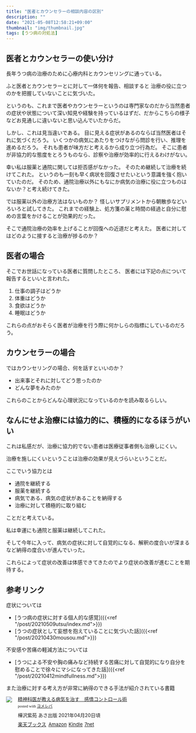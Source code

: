 ```yaml
---
title: "医者とカウンセラーの相談内容の区別"
description: ""
date: "2021-05-08T12:58:21+09:00"
thumbnail: "img/thumbnail.jpg"
tags: [うつ病の対処法]
---
```


## 医者とカウンセラーの使い分け
長年うつ病の治療のために心療内科とカウンセリングに通っている。

ふと医者とカウンセラーとに対して一体何を報告、相談すると
治療の役に立つのかを把握していないことに気づいた。

というのも、これまで医者やカウンセラーというのは専門家なのだから当然患者の症状や状態について深い知見や経験を持っているはずだ、だからこちらの様子などお見通しに違いないと思い込んでいたからだ。

しかし、これは見当違いである。
目に見える症状があるのならば当然医者はそれに気づくだろう。
いくつかの病気にあたりをつけながら問診を行い、推理を進めるだろう。
それも患者が味方だと考えるから成り立つ行為だ。
そこに患者が非協力的な態度をとろうものなら、診察や治療が効率的に行えるわけがない。

幸い私は服薬と通院に関しては拒否感がなかった。
そのため継続して治療を続けてこれた。
というのも一刻も早く病状を回復させたいという意識を強く抱いていたのだ。
そのため、通院治療以外にもなにか病気の治療に役に立つものはないか？と考え続けてきた。

では服薬以外の治療方法はないものか？
怪しいサプリメントから朝散歩などいろいろと試してきた。
これまでの経験上、処方箋の薬と時間の経過と自分に慰めの言葉をかけることが効果的だった。

そこで通院治療の効率を上げることが回復への近道だと考えた。
医者に対してはどのように接すると治療が捗るのか？

## 医者の場合
そこでお世話になっている医者に質問したところ、
医者には下記の点について報告するといいと言われた。

1. 仕事の調子はどうか
2. 体重はどうか
3. 食欲はどうか
4. 睡眠はどうか

これらの点がおそらく医者が治療を行う際に何かしらの指標にしているのだろう。

## カウンセラーの場合
ではカウンセリングの場合、何を話すといいのか？

- 出来事とそれに対してどう思ったのか
- どんな夢をみたのか

これらのことからどんな心理状況になっているのかを読み取るらしい。

## なんにせよ治療には協力的に、積極的になるほうがいい
これは私感だが、治療に協力的でない患者は医療従事者側も治療しにくい。

治療を施しにくいということは治療の効果が見えづらいということだ。

ここでいう協力とは

- 通院を継続する
- 服薬を継続する
- 病気である、病気の症状があることを納得する
- 治療に対して積極的に取り組む

ことだと考えている。

私は幸運にも通院と服薬は継続してこれた。

そして今年に入って、病気の症状に対して自覚的になる、解釈の度合いが深まるなど納得の度合いが進んでいった。

これらによって症状の改善は体感できてきたのでより症状の改善が進むことを期待する。

## 参考リンク

症状については

- [うつ病の症状に対する個人的な感覚]({{<ref "/post/20210509utsu/index.md">}})
- [うつの症状として妄想を抱えていることに気づいた話]({{<ref "/post/20210430mousou.md">}})

不安感や苦痛の軽減方法については

- [うつによる不安や胸の痛みなど持続する苦痛に対して自覚的になり自分を慰めることで徐々にマシになってきた話]({{<ref "/post/20210412mindfullness.md">}})

また治療に対する考え方が非常に納得のできる手法が紹介されている書籍

<div class="booklink-box" style="text-align:left;padding-bottom:20px;font-size:small;zoom: 1;overflow: hidden;"><div class="booklink-image" style="float:left;margin:0 15px 10px 0;"><a href="//af.moshimo.com/af/c/click?a_id=2220301&p_id=56&pc_id=56&pl_id=637&s_v=b5Rz2P0601xu&url=http%3A%2F%2Fbooks.rakuten.co.jp%2Frb%2F16655192%2F" target="_blank" ><img src="https://thumbnail.image.rakuten.co.jp/@0_mall/book/cabinet/2731/9784866672731.jpg?_ex=64x64" style="border: none;" /></a><img src="//i.moshimo.com/af/i/impression?a_id=2220301&p_id=56&pc_id=56&pl_id=637" width="1" height="1" style="border:none;"></div><div class="booklink-info" style="line-height:120%;zoom: 1;overflow: hidden;"><div class="booklink-name" style="margin-bottom:10px;line-height:120%"><a href="//af.moshimo.com/af/c/click?a_id=2220301&p_id=56&pc_id=56&pl_id=637&s_v=b5Rz2P0601xu&url=http%3A%2F%2Fbooks.rakuten.co.jp%2Frb%2F16655192%2F" target="_blank" >精神科医が教える病気を治す　感情コントロール術</a><img src="//i.moshimo.com/af/i/impression?a_id=2220301&p_id=56&pc_id=56&pl_id=637" width="1" height="1" style="border:none;"><div class="booklink-powered-date" style="font-size:8pt;margin-top:5px;font-family:verdana;line-height:120%">posted with <a href="https://yomereba.com" rel="nofollow" target="_blank">ヨメレバ</a></div></div><div class="booklink-detail" style="margin-bottom:5px;">樺沢紫苑 あさ出版 2021年04月20日頃    </div><div class="booklink-link2" style="margin-top:10px;"><div class="shoplinkrakuten" style="display:inline;margin-right:5px"><a href="//af.moshimo.com/af/c/click?a_id=2220301&p_id=56&pc_id=56&pl_id=637&s_v=b5Rz2P0601xu&url=http%3A%2F%2Fbooks.rakuten.co.jp%2Frb%2F16655192%2F" target="_blank" >楽天ブックス</a><img src="//i.moshimo.com/af/i/impression?a_id=2220301&p_id=56&pc_id=56&pl_id=637" width="1" height="1" style="border:none;"></div><div class="shoplinkamazon" style="display:inline;margin-right:5px"><a href="//af.moshimo.com/af/c/click?a_id=2220302&p_id=170&pc_id=185&pl_id=4062&s_v=b5Rz2P0601xu&url=https%3A%2F%2Fwww.amazon.co.jp%2Fexec%2Fobidos%2FASIN%2F4866672730" target="_blank" >Amazon</a></div><div class="shoplinkkindle" style="display:inline;margin-right:5px"><a href="//af.moshimo.com/af/c/click?a_id=2220302&p_id=170&pc_id=185&pl_id=4062&s_v=b5Rz2P0601xu&url=https%3A%2F%2Fwww.amazon.co.jp%2Fgp%2Fsearch%3Fkeywords%3D%25E7%25B2%25BE%25E7%25A5%259E%25E7%25A7%2591%25E5%258C%25BB%25E3%2581%258C%25E6%2595%2599%25E3%2581%2588%25E3%2582%258B%25E7%2597%2585%25E6%25B0%2597%25E3%2582%2592%25E6%25B2%25BB%25E3%2581%2599%25E3%2580%2580%25E6%2584%259F%25E6%2583%2585%25E3%2582%25B3%25E3%2583%25B3%25E3%2583%2588%25E3%2583%25AD%25E3%2583%25BC%25E3%2583%25AB%25E8%25A1%2593%26__mk_ja_JP%3D%2583J%2583%255E%2583J%2583i%26url%3Dnode%253D2275256051" target="_blank" >Kindle</a></div><div class="shoplinkseven" style="display:inline;margin-right:5px"><a href="//af.moshimo.com/af/c/click?a_id=2317554&p_id=932&pc_id=1188&pl_id=12456&s_v=b5Rz2P0601xu&url=http%3A%2F%2F7net.omni7.jp%2Fsearch%2F%3FsearchKeywordFlg%3D1%26keyword%3D9784866672731" target="_blank" >7net<img src="//i.moshimo.com/af/i/impression?a_id=2317554&p_id=932&pc_id=1188&pl_id=12456" width="1" height="1" style="border:none;"></a></div>            	  	  	  	  	</div></div><div class="booklink-footer" style="clear: left"></div></div>